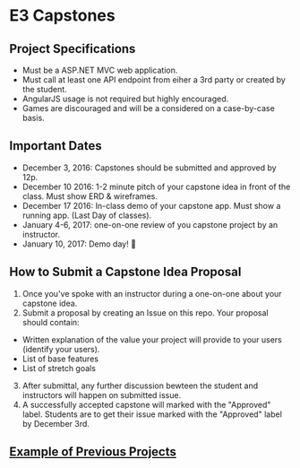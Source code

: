 # E3 Capstones

## Project Specifications

- Must be a ASP.NET MVC web application.
- Must call at least one API endpoint from eiher a 3rd party or created by the student.
- AngularJS usage is not required but highly encouraged.
- Games are discouraged and will be a considered on a case-by-case basis.

## Important Dates

- December 3, 2016: Capstones should be submitted and approved by 12p.
- December 10 2016: 1-2 minute pitch of your capstone idea in front of the class. Must show ERD & wireframes.
- December 17 2016: In-class demo of your capstone app. Must show a running app. (Last Day of classes).
- January 4-6, 2017: one-on-one review of you capstone project by an instructor.
- January 10, 2017: Demo day! :confetti_ball:

## How to Submit a Capstone Idea Proposal

1. Once you've spoke with an instructor during a one-on-one about your capstone idea.
2. Submit a proposal by creating an Issue on this repo. Your proposal should contain:
  - Written explanation of the value your project will provide to your users (identify your users).
  - List of base features
  - List of stretch goals
3. After submittal, any further discussion bewteen the student and instructors will happen on submitted issue.
4. A successfully accepted capstone will marked with the "Approved" label. Students are to get their issue marked with the "Approved" label by December 3rd.

## [Example of Previous Projects](/previous-projects.md)


